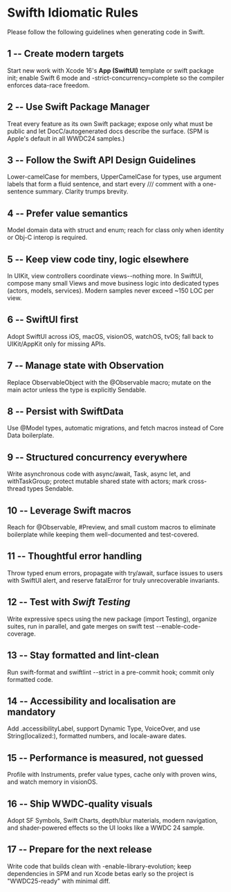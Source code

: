 # Swifth Idiomatic Rules
Please follow the following guidelines when generating code in Swift.

## 1 -- Create modern targets
Start new work with Xcode 16's **App (SwiftUI)** template or swift package init; enable Swift 6 mode and -strict-concurrency=complete so the compiler enforces data-race freedom.

## 2 -- Use Swift Package Manager
Treat every feature as its own Swift package; expose only what must be public and let DocC/autogenerated docs describe the surface. (SPM is Apple's default in all WWDC24 samples.)

## 3 -- Follow the Swift API Design Guidelines
Lower-camelCase for members, UpperCamelCase for types, use argument labels that form a fluid sentence, and start every /// comment with a one-sentence summary. Clarity trumps brevity.

## 4 -- Prefer value semantics
Model domain data with struct and enum; reach for class only when identity or Obj-C interop is required.

## 5 -- Keep view code tiny, logic elsewhere
In UIKit, view controllers coordinate views--nothing more. In SwiftUI, compose many small Views and move business logic into dedicated types (actors, models, services). Modern samples never exceed ~150 LOC per view.

## 6 -- SwiftUI first
Adopt SwiftUI across iOS, macOS, visionOS, watchOS, tvOS; fall back to UIKit/AppKit only for missing APIs.

## 7 -- Manage state with Observation
Replace ObservableObject with the @Observable macro; mutate on the main actor unless the type is explicitly Sendable.

## 8 -- Persist with SwiftData
Use @Model types, automatic migrations, and fetch macros instead of Core Data boilerplate.

## 9 -- Structured concurrency everywhere
Write asynchronous code with async/await, Task, async let, and withTaskGroup; protect mutable shared state with actors; mark cross-thread types Sendable.

## 10 -- Leverage Swift macros
Reach for @Observable, #Preview, and small custom macros to eliminate boilerplate while keeping them well-documented and test-covered.

## 11 -- Thoughtful error handling
Throw typed enum errors, propagate with try/await, surface issues to users with SwiftUI alert, and reserve fatalError for truly unrecoverable invariants.

## 12 -- Test with *Swift Testing*
Write expressive specs using the new package (import Testing), organize suites, run in parallel, and gate merges on swift test --enable-code-coverage.

## 13 -- Stay formatted and lint-clean
Run swift-format and swiftlint --strict in a pre-commit hook; commit only formatted code.

## 14 -- Accessibility and localisation are mandatory
Add .accessibilityLabel, support Dynamic Type, VoiceOver, and use String(localized:), formatted numbers, and locale-aware dates.

## 15 -- Performance is measured, not guessed
Profile with Instruments, prefer value types, cache only with proven wins, and watch memory in visionOS.

## 16 -- Ship WWDC-quality visuals
Adopt SF Symbols, Swift Charts, depth/blur materials, modern navigation, and shader-powered effects so the UI looks like a WWDC 24 sample.

## 17 -- Prepare for the next release
Write code that builds clean with -enable-library-evolution; keep dependencies in SPM and run Xcode betas early so the project is "WWDC25-ready" with minimal diff.

